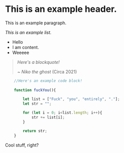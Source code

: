 
# This is an example header.

This is an example paragraph.

*This is an example list.*

* Hello
* I am content.
* Weeeee

> *Here's a blockquote!*
>
> *~ Niko the ghost* (Circa 2021)

``` javascript
    //Here's an example code block!
    
    function fuckYou(){
        
        let list = ["Fuck", "you", "entirely", "."];
        let str = "";

        for (let i = 0; i<list.length; i++){
            str += list[i];
        }

        return str;
    }
```

Cool stuff, right?